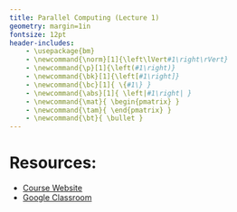 ```yaml
---
title: Parallel Computing (Lecture 1)
geometry: margin=1in
fontsize: 12pt
header-includes: 
    - \usepackage{bm}
    - \newcommand{\norm}[1]{\left\lVert#1\right\rVert}
    - \newcommand{\p}[1]{\left(#1\right)}
    - \newcommand{\bk}[1]{\left[#1\right]}
    - \newcommand{\bc}[1]{ \{#1\} }
    - \newcommand{\abs}[1]{ \left|#1\right| }
    - \newcommand{\mat}{ \begin{pmatrix} }
    - \newcommand{\tam}{ \end{pmatrix} }
    - \newcommand{\bt}{ \bullet }
---
```


# Resources: 

- [Course Website](https://ams250-spring16-01.courses.soe.ucsc.edu/)
- [Google Classroom](http://classroom.google.com/c/OTgxNTk0NTg0)
